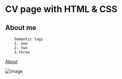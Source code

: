 # CV page with HTML & CSS

## About me

```
    Semantic tags
    1. one
    2. two
    3.three
```

[About](https://rustam-mr.github.io/cv_page_frontender/)

![image](https://placehold.co/300x350)
